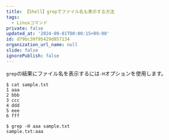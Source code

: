 ```yaml
---
title: 【Shell】grepでファイル名も表示する方法
tags:
  - Linuxコマンド
private: false
updated_at: '2024-09-01T00:00:15+09:00'
id: d79bc39f95429d857134
organization_url_name: null
slide: false
ignorePublish: false
---
```

`grep`の結果にファイル名を表示するには`-H`オプションを使用します。

```terminal
$ cat sample.txt
1 aaa
2 bbb
3 ccc
4 ddd
5 eee
6 fff

$ grep -H aaa sample.txt
sample.txt:aaa

```

